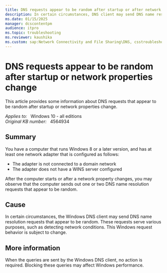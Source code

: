 ```yaml
---
title: DNS requests appear to be random after startup or after network properties change
description: In certain circumstances, DNS client may send DNS name resolution requests that appear to be random
ms.date: 01/15/2025
manager: dcscontentpm
audience: itpro
ms.topic: troubleshooting
ms.reviewer: kaushika
ms.custom: sap:Network Connectivity and File Sharing\DNS, csstroubleshoot
---
```

# DNS requests appear to be random after startup or network properties change

This article provides some information about DNS requests that appear to be random after startup or network properties change.  

_Applies to:_ &nbsp; Windows 10 - all editions  
_Original KB number:_ &nbsp; 4564934

## Summary

You have a computer that runs Windows 8 or a later version, and has at least one network adapter that is configured as follows:
- The adapter is not connected to a domain network
- The adapter does not have a WINS server configured  

After the computer starts or after a network property changes, you may observe that the computer sends out one or two DNS name resolution requests that appear to be random.

## Cause

In certain circumstances, the Windows DNS client may send DNS name resolution requests that appear to be random. These requests serve various purposes, such as detecting network conditions. This Windows request behavior is subject to change.

## More information

When the queries are sent by the Windows DNS client, no action is required. Blocking these queries may affect Windows performance.
